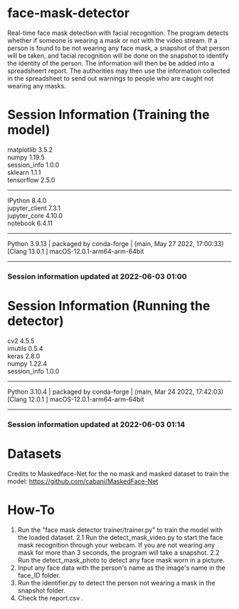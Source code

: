 # face-mask-detector
Real-time face mask detection with facial recognition. The program detects whether if someone is wearing a mask or not with the video stream. If a person is found to be not wearing any face mask, a snapshot of that person will be taken, and facial recognition will be done on the snapshot to identify the identity of the person. The information will then be be added into a spreadsheert report. The authorities may then use the information collected in the spreadsheet to send out warnings to people who are caught not wearing any masks.

# Session Information (Training the model)

matplotlib          3.5.2<br />
numpy               1.19.5<br />
session_info        1.0.0<br />
sklearn             1.1.1<br />
tensorflow          2.5.0<br />

-----

IPython             8.4.0<br />
jupyter_client      7.3.1<br />
jupyter_core        4.10.0<br />
notebook            6.4.11<br />

-----

Python 3.9.13 | packaged by conda-forge | (main, May 27 2022, 17:00:33) [Clang 13.0.1 ]
macOS-12.0.1-arm64-arm-64bit

-----

### Session information updated at 2022-06-03 01:00

# Session Information (Running the detector)

cv2                 4.5.5<br />
imutils             0.5.4<br />
keras               2.8.0<br />
numpy               1.22.4<br />
session_info        1.0.0<br />

-----

Python 3.10.4 | packaged by conda-forge | (main, Mar 24 2022, 17:42:03) [Clang 12.0.1 ]
macOS-12.0.1-arm64-arm-64bit

-----

### Session information updated at 2022-06-03 01:14

# Datasets
Credits to Maskedface-Net for the no mask and masked dataset to train the model: https://github.com/cabani/MaskedFace-Net

# How-To
1. Run the "face mask detector trainer/trainer.py" to train the model with the loaded dataset.
2.1 Run the detect_mask_video.py to start the face mask recognition through your webcam.
   If you are not wearing any mask for more than 3 seconds, the program will take a snapshot.
2.2 Run the detect_mask_photo to detect any face mask worn in a picture.
3. Input any face data with the person's name as the image's name in the face_ID folder.
4. Run the identifier.py to detect the person not wearing a mask in the snapshot folder.
5. Check the report.csv .
